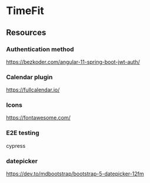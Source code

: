 # TimeFit

## Resources

### Authentication method
    
https://bezkoder.com/angular-11-spring-boot-jwt-auth/

### Calendar plugin

https://fullcalendar.io/

### Icons

https://fontawesome.com/

### E2E testing

cypress

### datepicker

https://dev.to/mdbootstrap/bootstrap-5-datepicker-12fm

